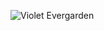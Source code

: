![Violet Evergarden](https://static.wikia.nocookie.net/violet-evergarden/images/a/ae/Violet_Evergarden.png/revision/latest?cb=20180209195829)
